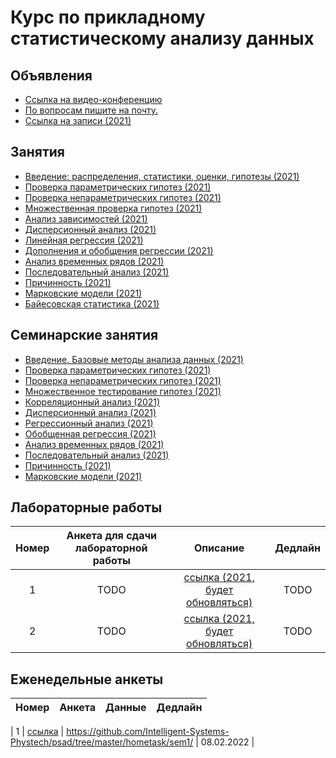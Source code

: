 # Курс по прикладному статистическому анализу данных

## Объявления

* [Ссылка на видео-конференцию](https://meet.google.com/jdx-pcnw-cfa)
* [По вопросам пишите на почту.](mailto:psad@phystech.edu)
* [Ссылка на записи (2021)](https://youtube.com/playlist?list=PLk4h7dmY2eYEdKleN2_pwDBFwW0oX-pDl)



## Занятия
* [Введение: распределения, статистики, оценки, гипотезы (2021)](slides/lecture_1_intro.pdf)
* [Проверка параметрических гипотез (2021)](slides/lecture_2_ht.pdf)
* [Проверка непараметрических гипотез (2021)](slides/lecture_3_nonparam.pdf)
* [Множественная проверка гипотез (2021)](slides/lecture_4_mht.pdf)
* [Анализ зависимостей (2021)](slides/lecture_5_corr.pdf)
* [Дисперсионный анализ (2021)](slides/lecture_6_anova.pdf)
* [Линейная регрессия (2021)](slides/l_7_linreg.pdf)
* [Дополнения и обобщения регрессии (2021)](slides/l_8_otherreg.pdf)
* [Анализ временных рядов (2021)](slides/lecture_9_ts.pdf)
* [Последовательный анализ (2021)](slides/l_10_seq.pdf)
* [Причинность (2021)](slides/l_11_caus.pdf)
* [Марковские модели (2021)](slides/l_12_hmm.pdf)
* [Байесовская статистика (2021)](slides/lecture_13_bayes.pdf)

## Семинарские занятия
* [Введение. Базовые методы анализа данных (2021)](seminars/sem1/main.ipynb)
* [Проверка параметрических гипотез (2021)](seminars/sem2/main.ipynb)
* [Проверка непараметрических гипотез (2021)](seminars/sem3/main.ipynb)
* [Множественное тестирование гипотез (2021)](seminars/sem4/main.ipynb)
* [Корреляционный анализ (2021)](seminars/sem5/main.ipynb)
* [Дисперсионный анализ (2021)](seminars/sem6/main.ipynb)
* [Регрессионный анализ (2021)](seminars/sem7/main.ipynb)
* [Обобщенная регрессия (2021)](seminars/sem8/main.ipynb)
* [Анализ временных рядов (2021)](seminars/sem9/main.ipynb)
* [Последовательный анализ (2021)](seminars/sem10/main.ipynb)
* [Причинность (2021)](seminars/sem11/main.ipynb)
* [Марковские модели (2021)](seminars/sem12/main.ipynb)

## Лабораторные работы
| Номер | Анкета для сдачи лабораторной работы             | Описание                   | Дедлайн            |
| :---: | :----------------------------------------------: | :------------------------: | :----------------: |
| 1     | TODO   | [ссылка (2021, будет обновляться)](labs/lab1)        | TODO   |
| 2     | TODO    | [ссылка (2021, будет обновляться)](labs/lab2)        | TODO   |

## Еженедельные анкеты
| Номер   | Анкета                                           | Данные                     | Дедлайн            |
| :-----: | :----------------------------------------------: | :------------------------: | :----------------: |

| 1     |   [ссылка](https://forms.gle/XsigMqk8PM4XuTcj8) | https://github.com/Intelligent-Systems-Phystech/psad/tree/master/hometask/sem1/ | 08.02.2022 |
